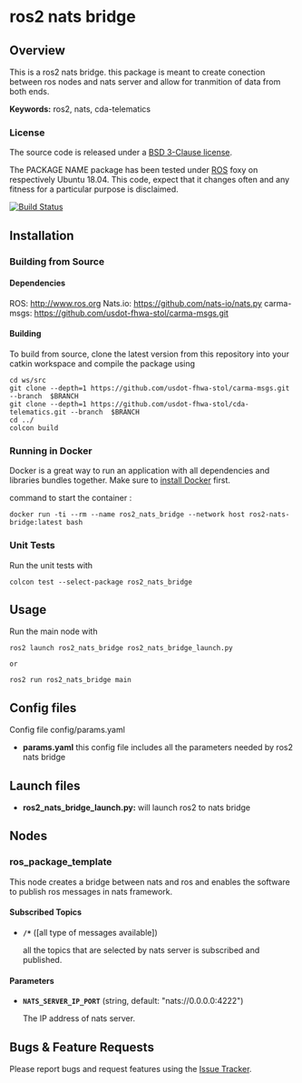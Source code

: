 # ros2 nats bridge

## Overview

This is a ros2 nats bridge. this package is meant to create conection between ros nodes and nats server and allow for tranmition of data from both ends.

**Keywords:** ros2, nats, cda-telematics

### License

The source code is released under a [BSD 3-Clause license](ros_package_template/LICENSE).

The PACKAGE NAME package has been tested under [ROS] foxy on respectively Ubuntu 18.04.
This code, expect that it changes often and any fitness for a particular purpose is disclaimed.

[![Build Status]()]()

## Installation

### Building from Source

#### Dependencies

ROS: http://www.ros.org
Nats.io: https://github.com/nats-io/nats.py
carma-msgs: https://github.com/usdot-fhwa-stol/carma-msgs.git

#### Building

To build from source, clone the latest version from this repository into your catkin workspace and compile the package using

	cd ws/src
	git clone --depth=1 https://github.com/usdot-fhwa-stol/carma-msgs.git --branch  $BRANCH
    git clone --depth=1 https://github.com/usdot-fhwa-stol/cda-telematics.git --branch  $BRANCH
	cd ../
	colcon build

### Running in Docker

Docker is a great way to run an application with all dependencies and libraries bundles together. 
Make sure to [install Docker](https://docs.docker.com/get-docker/) first. 

command to start the container :

	docker run -ti --rm --name ros2_nats_bridge --network host ros2-nats-bridge:latest bash

### Unit Tests

Run the unit tests with

	colcon test --select-package ros2_nats_bridge

## Usage

Run the main node with

	ros2 launch ros2_nats_bridge ros2_nats_bridge_launch.py

    or 

    ros2 run ros2_nats_bridge main

## Config files

Config file config/params.yaml

* **params.yaml** this config file includes all the parameters needed by ros2 nats bridge

## Launch files

* **ros2_nats_bridge_launch.py:** will launch ros2 to nats bridge 

## Nodes

### ros_package_template

This node creates a bridge between nats and ros and enables the software to publish ros messages in nats framework.

#### Subscribed Topics

* **`/*`** ([all type of messages available])

	all the topics that are selected by nats server is subscribed and published.

#### Parameters

* **`NATS_SERVER_IP_PORT`** (string, default: "nats://0.0.0.0:4222")

	The IP address of nats server.



## Bugs & Feature Requests

Please report bugs and request features using the [Issue Tracker](https://github.com/usdot-fhwa-stol/cda-telematics/issues).


[ROS]: http://www.ros.org
[Nats.io]: https://github.com/nats-io/nats.py
[carma-msgs]: https://github.com/usdot-fhwa-stol/carma-msgs.git
